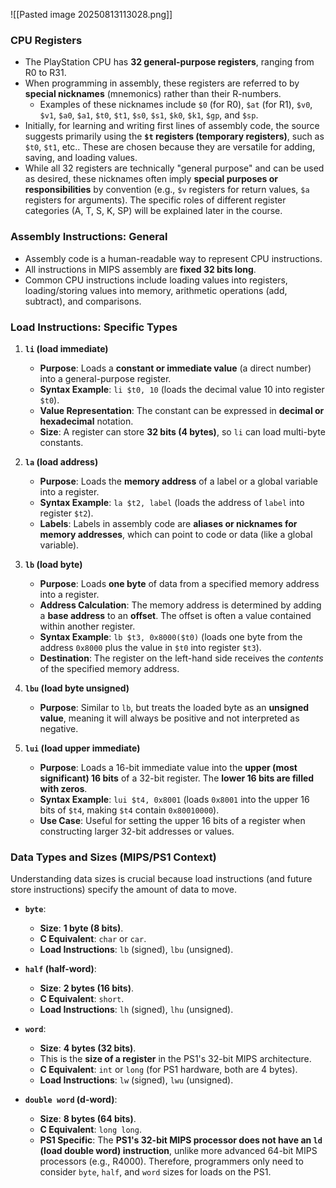 ![[Pasted image 20250813113028.png]]

### CPU Registers

- The PlayStation CPU has **32 general-purpose registers**, ranging from R0 to R31.
- When programming in assembly, these registers are referred to by **special nicknames** (mnemonics) rather than their R-numbers.
    - Examples of these nicknames include `$0` (for R0), `$at` (for R1), `$v0`, `$v1`, `$a0`, `$a1`, `$t0`, `$t1`, `$s0`, `$s1`, `$k0`, `$k1`, `$gp`, and `$sp`.
- Initially, for learning and writing first lines of assembly code, the source suggests primarily using the **`$t` registers (temporary registers)**, such as `$t0`, `$t1`, etc.. These are chosen because they are versatile for adding, saving, and loading values.
- While all 32 registers are technically "general purpose" and can be used as desired, these nicknames often imply **special purposes or responsibilities** by convention (e.g., `$v` registers for return values, `$a` registers for arguments). The specific roles of different register categories (A, T, S, K, SP) will be explained later in the course.

### Assembly Instructions: General

- Assembly code is a human-readable way to represent CPU instructions.
- All instructions in MIPS assembly are **fixed 32 bits long**.
- Common CPU instructions include loading values into registers, loading/storing values into memory, arithmetic operations (add, subtract), and comparisons.

### Load Instructions: Specific Types

1. **`li` (load immediate)**
    
    - **Purpose**: Loads a **constant or immediate value** (a direct number) into a general-purpose register.
    - **Syntax Example**: `li $t0, 10` (loads the decimal value 10 into register `$t0`).
    - **Value Representation**: The constant can be expressed in **decimal or hexadecimal** notation.
    - **Size**: A register can store **32 bits (4 bytes)**, so `li` can load multi-byte constants.
2. **`la` (load address)**
    
    - **Purpose**: Loads the **memory address** of a label or a global variable into a register.
    - **Syntax Example**: `la $t2, label` (loads the address of `label` into register `$t2`).
    - **Labels**: Labels in assembly code are **aliases or nicknames for memory addresses**, which can point to code or data (like a global variable).
3. **`lb` (load byte)**
    
    - **Purpose**: Loads **one byte** of data from a specified memory address into a register.
    - **Address Calculation**: The memory address is determined by adding a **base address** to an **offset**. The offset is often a value contained within another register.
    - **Syntax Example**: `lb $t3, 0x8000($t0)` (loads one byte from the address `0x8000` plus the value in `$t0` into register `$t3`).
    - **Destination**: The register on the left-hand side receives the _contents_ of the specified memory address.
4. **`lbu` (load byte unsigned)**
    
    - **Purpose**: Similar to `lb`, but treats the loaded byte as an **unsigned value**, meaning it will always be positive and not interpreted as negative.
5. **`lui` (load upper immediate)**
    
    - **Purpose**: Loads a 16-bit immediate value into the **upper (most significant) 16 bits** of a 32-bit register. The **lower 16 bits are filled with zeros**.
    - **Syntax Example**: `lui $t4, 0x8001` (loads `0x8001` into the upper 16 bits of `$t4`, making `$t4` contain `0x80010000`).
    - **Use Case**: Useful for setting the upper 16 bits of a register when constructing larger 32-bit addresses or values.

### Data Types and Sizes (MIPS/PS1 Context)

Understanding data sizes is crucial because load instructions (and future store instructions) specify the amount of data to move.

- **`byte`**:
    
    - **Size**: **1 byte (8 bits)**.
    - **C Equivalent**: `char` or `car`.
    - **Load Instructions**: `lb` (signed), `lbu` (unsigned).
- **`half` (half-word)**:
    
    - **Size**: **2 bytes (16 bits)**.
    - **C Equivalent**: `short`.
    - **Load Instructions**: `lh` (signed), `lhu` (unsigned).
- **`word`**:
    
    - **Size**: **4 bytes (32 bits)**.
    - This is the **size of a register** in the PS1's 32-bit MIPS architecture.
    - **C Equivalent**: `int` or `long` (for PS1 hardware, both are 4 bytes).
    - **Load Instructions**: `lw` (signed), `lwu` (unsigned).
- **`double word` (d-word)**:
    
    - **Size**: **8 bytes (64 bits)**.
    - **C Equivalent**: `long long`.
    - **PS1 Specific**: The **PS1's 32-bit MIPS processor does not have an `ld` (load double word) instruction**, unlike more advanced 64-bit MIPS processors (e.g., R4000). Therefore, programmers only need to consider `byte`, `half`, and `word` sizes for loads on the PS1.